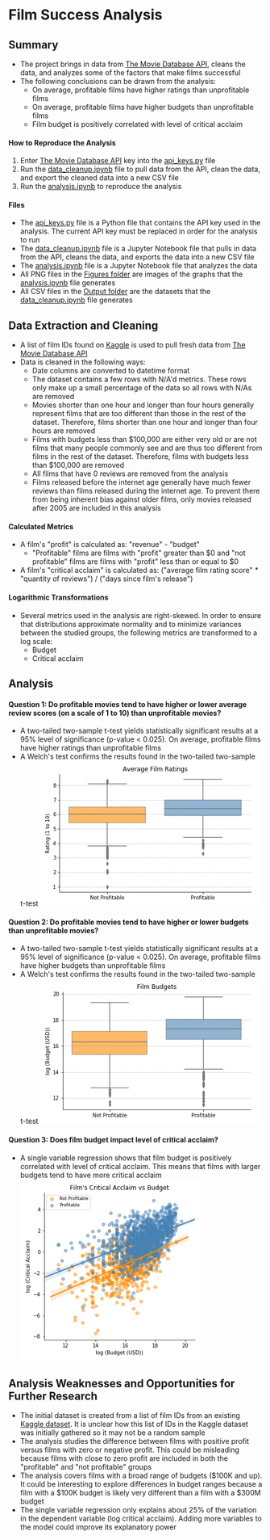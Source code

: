 # Film Success Analysis
## Summary
* The project brings in data from [The Movie Database API](https://developers.themoviedb.org/3/getting-started/introduction), cleans the data, and analyzes some of the factors that make films successful
* The following conclusions can be drawn from the analysis:
    * On average, profitable films have higher ratings than unprofitable films
    * On average, profitable films have higher budgets than unprofitable films
    * Film budget is positively correlated with level of critical acclaim
#### How to Reproduce the Analysis
1. Enter [The Movie Database API](https://developers.themoviedb.org/3/getting-started/introduction) key into the [api_keys.py](https://github.com/mileslucey/movies_success_analysis/blob/master/api_keys.py) file
2. Run the [data_cleanup.ipynb](https://github.com/mileslucey/movies_success_analysis/blob/master/data_cleanup.ipynb) file to pull data from the API, clean the data, and export the cleaned data into a new CSV file
3. Run the [analysis.ipynb](https://github.com/mileslucey/movies_success_analysis/blob/master/analysis.ipynb) to reproduce the analysis
#### Files
* The [api_keys.py](https://github.com/mileslucey/movies_success_analysis/blob/master/api_keys.py) file is a Python file that contains the API key used in the analysis. The current API key must be replaced in order for the analysis to run
* The [data_cleanup.ipynb](https://github.com/mileslucey/movies_success_analysis/blob/master/data_cleanup.ipynb) file is a Jupyter Notebook file that pulls in data from the API, cleans the data, and exports the data into a new CSV file
* The [analysis.ipynb](https://github.com/mileslucey/movies_success_analysis/blob/master/analysis.ipynb) file is a Jupyter Notebook file that analyzes the data
* All PNG files in the [Figures folder](https://github.com/mileslucey/movies_success_analysis/tree/master/Figures) are images of the graphs that the [analysis.ipynb](https://github.com/mileslucey/movies_success_analysis/blob/master/analysis.ipynb) file generates
* All CSV files in the [Output folder](https://github.com/mileslucey/movies_success_analysis/tree/master/Output) are the datasets that the [data_cleanup.ipynb](https://github.com/mileslucey/movies_success_analysis/blob/master/data_cleanup.ipynb) file generates
## Data Extraction and Cleaning
* A list of film IDs found on [Kaggle](https://www.kaggle.com/tmdb/tmdb-movie-metadata) is used to pull fresh data from [The Movie Database API](https://developers.themoviedb.org/3/getting-started/introduction)
* Data is cleaned in the following ways:
   * Date columns are converted to datetime format
   * The dataset contains a few rows with N/A'd metrics. These rows only make up a small percentage of the data so all rows with N/As are removed
   * Movies shorter than one hour and longer than four hours generally represent films that are too different than those in the rest of the dataset. Therefore, films shorter than one hour and longer than four hours are removed
   * Films with budgets less than $100,000 are either very old or are not films that many people commonly see and are thus too different from films in the rest of the dataset. Therefore, films with budgets less than $100,000 are removed
   * All films that have 0 reviews are removed from the analysis
   * Films released before the internet age generally have much fewer reviews than films released during the internet age. To prevent there from being inherent bias against older films, only movies released after 2005 are included in this analysis
#### Calculated Metrics
* A film's "profit" is calculated as: "revenue" - "budget"
   * "Profitable" films are films with "profit" greater than $0 and "not profitable" films are films with "profit" less than or equal to $0
* A film's "critical acclaim" is calculated as: ("average film rating score" * "quantity of reviews") / ("days since film's release")
#### Logarithmic Transformations
* Several metrics used in the analysis are right-skewed. In order to ensure that distributions approximate normality and to minimize variances between the studied groups, the following metrics are transformed to a log scale:
   * Budget
   * Critical acclaim
## Analysis
#### Question 1: Do profitable movies tend to have higher or lower average review scores (on a scale of 1 to 10) than unprofitable movies?
* A two-tailed two-sample t-test yields statistically significant results at a 95% level of significance (p-value < 0.025). On average, profitable films have higher ratings than unprofitable films
* A Welch's test confirms the results found in the two-tailed two-sample t-test
![](Figures/film_ratings_boxplot.png)
#### Question 2: Do profitable movies tend to have higher or lower budgets than unprofitable movies?
* A two-tailed two-sample t-test yields statistically significant results at a 95% level of significance (p-value < 0.025). On average, profitable films have higher budgets than unprofitable films
* A Welch's test confirms the results found in the two-tailed two-sample t-test
![](Figures/log_film_budget_boxplot.png)
#### Question 3: Does film budget impact level of critical acclaim?
* A single variable regression shows that film budget is positively correlated with level of critical acclaim. This means that films with larger budgets tend to have more critical acclaim
![](Figures/regression_analysis_logcriticalacclaim_logbudget.png)
## Analysis Weaknesses and Opportunities for Further Research
* The initial dataset is created from a list of film IDs from an existing [Kaggle dataset](https://www.kaggle.com/tmdb/tmdb-movie-metadata). It is unclear how this list of IDs in the Kaggle dataset was initially gathered so it may not be a random sample
* The analysis studies the difference between films with positive profit versus films with zero or negative profit. This could be misleading because films with close to zero profit are included in both the "profitable" and "not profitable" groups
* The analysis covers films with a broad range of budgets ($100K and up). It could be interesting to explore differences in budget ranges because a film with a $100K budget is likely very different than a film with a $300M budget
* The single variable regression only explains about 25% of the variation in the dependent variable (log critical acclaim). Adding more variables to the model could improve its explanatory power
